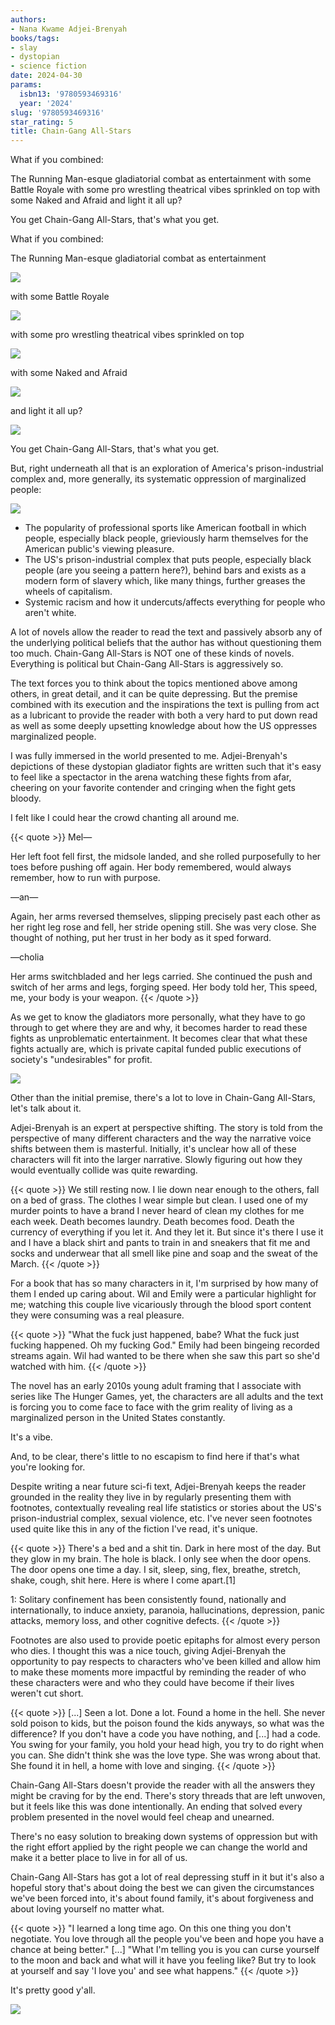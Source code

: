 ```yaml
---
authors:
- Nana Kwame Adjei-Brenyah
books/tags:
- slay
- dystopian
- science fiction
date: 2024-04-30
params:
  isbn13: '9780593469316'
  year: '2024'
slug: '9780593469316'
star_rating: 5
title: Chain-Gang All-Stars
---
```


What if you combined:

The Running Man-esque gladiatorial combat as entertainment with some Battle Royale with some pro wrestling theatrical vibes sprinkled on top with some Naked and Afraid and light it all up?

You get Chain-Gang All-Stars, that's what you get.

<!--more-->

What if you combined:

The Running Man-esque gladiatorial combat as entertainment

![](bodycheck)

with some Battle Royale

![](gun)

with some pro wrestling theatrical vibes sprinkled on top

![](spooky)

with some Naked and Afraid

![](pure)

and light it all up?

![](firebomb)

You get Chain-Gang All-Stars, that's what you get.

But, right underneath all that is an exploration of America's prison-industrial complex and, more generally, its systematic oppression of marginalized people:

![](oh)

- The popularity of professional sports like American football in which people, especially black people, grieviously harm themselves for the American public's viewing pleasure.
- The US's prison-industrial complex that puts people, especially black people (are you seeing a pattern here?), behind bars and exists as a modern form of slavery which, like many things, further greases the wheels of capitalism.
- Systemic racism and how it undercuts/affects everything for people who aren't white.

A lot of novels allow the reader to read the text and passively absorb any of the underlying political beliefs that the author has without questioning them too much. Chain-Gang All-Stars is NOT one of these kinds of novels. Everything is political but Chain-Gang All-Stars is aggressively so.

The text forces you to think about the topics mentioned above among others, in great detail, and it can be quite depressing. But the premise combined with its execution and the inspirations the text is pulling from act as a lubricant to provide the reader with both a very hard to put down read as well as some deeply upsetting knowledge about how the US oppresses marginalized people.

I was fully immersed in the world presented to me. Adjei-Brenyah's depictions of these dystopian gladiator fights are written such that it's easy to feel like a spectactor in the arena watching these fights from afar, cheering on your favorite contender and cringing when the fight gets bloody.

I felt like I could hear the crowd chanting all around me.

{{< quote >}}
Mel—

Her left foot fell first, the midsole landed, and she rolled purposefully to her toes before pushing off again. Her body remembered, would always remember, how to run with purpose.

—an—

Again, her arms reversed themselves, slipping precisely past each other as her right leg rose and fell, her stride opening still. She was very close. She thought of nothing, put her trust in her body as it sped forward.

—cholia

Her arms switchbladed and her legs carried. She continued the push and switch of her arms and legs, forging speed. Her body told her, This speed, me, your body is your weapon.
{{< /quote >}}

As we get to know the gladiators more personally, what they have to go through to get where they are and why, it becomes harder to read these fights as unproblematic entertainment. It becomes clear that what these fights actually are, which is private capital funded public executions of society's "undesirables" for profit.

![](ohno)

Other than the initial premise, there's a lot to love in Chain-Gang All-Stars, let's talk about it.

Adjei-Brenyah is an expert at perspective shifting. The story is told from the perspective of many different characters and the way the narrative voice shifts between them is masterful. Initially, it's unclear how all of these characters will fit into the larger narrative. Slowly figuring out how they would eventually collide was quite rewarding.

{{< quote >}}
We still resting now. I lie down near enough to the others, fall on a bed of grass. The clothes I wear simple but clean. I used one of my murder points to have a brand I never heard of clean my clothes for me each week. Death becomes laundry. Death becomes food. Death the currency of everything if you let it. And they let it. But since it's there I use it and I have a black shirt and pants to train in and sneakers that fit me and socks and underwear that all smell like pine and soap and the sweat of the March.
{{< /quote >}}

For a book that has so many characters in it, I'm surprised by how many of them I ended up caring about. Wil and Emily were a particular highlight for me; watching this couple live vicariously through the blood sport content they were consuming was a real pleasure.

{{< quote >}}
"What the fuck just happened, babe? What the fuck just fucking happened. Oh my fucking God." Emily had been bingeing recorded streams again. Wil had wanted to be there when she saw this part so she'd watched with him.
{{< /quote >}}

The novel has an early 2010s young adult framing that I associate with series like The Hunger Games, yet, the characters are all adults and the text is forcing you to come face to face with the grim reality of living as a marginalized person in the United States constantly.

It's a vibe.

And, to be clear, there's little to no escapism to find here if that's what you're looking for.

Despite writing a near future sci-fi text, Adjei-Brenyah keeps the reader grounded in the reality they live in by regularly presenting them with footnotes, contextually revealing real life statistics or stories about the US's prison-industrial complex, sexual violence, etc. I've never seen footnotes used quite like this in any of the fiction I've read, it's unique.

{{< quote >}}
There's a bed and a shit tin. Dark in here most of the day. But they glow in my brain. The hole is black. I only see when the door opens. The door opens one time a day. I sit, sleep, sing, flex, breathe, stretch, shake, cough, shit here. Here is where I come apart.[1]

1: Solitary confinement has been consistently found, nationally and internationally, to induce anxiety, paranoia, hallucinations, depression, panic attacks, memory loss, and other cognitive defects.
{{< /quote >}}

Footnotes are also used to provide poetic epitaphs for almost every person who dies. I thought this was a nice touch, giving Adjei-Brenyah the opportunity to pay respects to characters who've been killed and allow him to make these moments more impactful by reminding the reader of who these characters were and who they could have become if their lives weren't cut short.

{{< quote >}}
[...] Seen a lot. Done a lot. Found a home in the hell. She never sold poison to kids, but the poison found the kids anyways, so what was the difference? If you don't have a code you have nothing, and [...] had a code. You swing for your family, you hold your head high, you try to do right when you can. She didn't think she was the love type. She was wrong about that. She found it in hell, a home with love and singing.
{{< /quote >}}

Chain-Gang All-Stars doesn't provide the reader with all the answers they might be craving for by the end. There's story threads that are left unwoven, but it feels like this was done intentionally. An ending that solved every problem presented in the novel would feel cheap and unearned.

There's no easy solution to breaking down systems of oppression but with the right effort applied by the right people we can change the world and make it a better place to live in for all of us.

Chain-Gang All-Stars has got a lot of real depressing stuff in it but it's also a hopeful story that's about doing the best we can given the circumstances we've been forced into, it's about found family, it's about forgiveness and about loving yourself no matter what.

{{< quote >}}
"I learned a long time ago. On this one thing you don't negotiate. You love through all the people you've been and hope you have a chance at being better." [...] "What I'm telling you is you can curse yourself to the moon and back and what will it have you feeling like? But try to look at yourself and say 'I love you' and see what happens."
{{< /quote >}}

It's pretty good y'all.

![](bye)